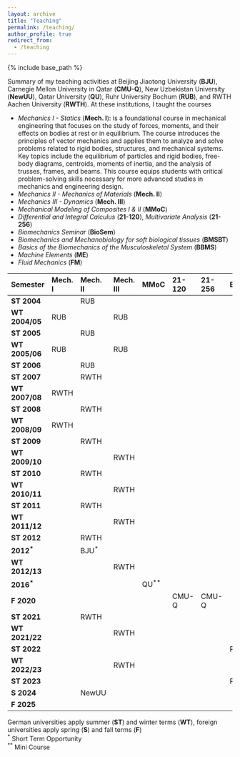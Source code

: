 ```yaml
---
layout: archive
title: "Teaching"
permalink: /teaching/
author_profile: true
redirect_from:
  - /teaching
---
```



{% include base_path %}

Summary of my teaching activities at Beijing Jiaotong University (**BJU**), Carnegie Mellon University in Qatar (**CMU-Q**), New Uzbekistan University (**NewUU**), Qatar University (**QU**),
Ruhr University Bochum (**RUB**), and RWTH Aachen University (**RWTH**). At these institutions, I taught the courses 
* _Mechanics I - Statics_ (**Mech. I**): is a foundational course in mechanical engineering that focuses on the study of forces, moments, and their effects on bodies at rest or in equilibrium. The course introduces the principles of vector mechanics and applies them to analyze and solve problems related to rigid bodies, structures, and mechanical systems. Key topics include the equilibrium of particles and rigid bodies, free-body diagrams, centroids, moments of inertia, and the analysis of trusses, frames, and beams. This course equips students with critical problem-solving skills necessary for more advanced studies in mechanics and engineering design.
* _Mechanics II - Mechanics of Materials_ (**Mech. II**)
* _Mechanics III - Dynamics_ (**Mech. III**)
* _Mechanical Modeling of Composites I & II_ (**MMoC**)
* _Differential and Integral Calculus_ (**21-120**), _Multivariate Analysis_ (**21-256**)
* _Biomechanics Seminar_ (**BioSem**)
*  _Biomechanics and Mechanobiology for soft biological tissues_ (**BMSBT**)
*  _Basics of the Biomechanics of the Musculoskeletal System_  (**BBMS**)
*  _Machine Elements_ (**ME**)
*  _Fluid Mechanics_   (**FM**)

|Semester       |Mech. I |Mech. II  |Mech. III  |MMoC |21-120   |21-256 | BioSem | BMSBT | BBMS | ME | FM |
|:---|:-------|:---------|:----------|:---|:---|:---|:---|:---|:---|:---|:---|
|**ST 2004**    |        |RUB       |           |             |         |       |        |        |        |        |        |
|**WT 2004/05** |RUB     |          |RUB        |             |         |       |        |        |        |        |        |
|**ST 2005**    |        |RUB       |           |             |         |       |        |        |        |        |        |
|**WT 2005/06** |RUB     |          |RUB        |             |         |       |        |        |        |        |        |
|**ST 2006**    |        |RUB       |           |             |         |       |        |        |        |        |        |
|**ST 2007**    |        |RWTH      |           |             |         |       |        |        |        |        |        |
|**WT 2007/08** |RWTH    |          |           |             |         |       |        |        |        |        |        |
|**ST 2008**    |        |RWTH      |           |             |         |       |        |        |        |        |        |
|**WT 2008/09** |RWTH    |          |           |             |         |       |        |        |        |        |        |  
|**ST 2009**    |        |RWTH      |           |             |         |       |        |        |        |        |        |
|**WT 2009/10** |        |          |RWTH       |             |         |       |        |        |        |        |        |
|**ST 2010**    |        |RWTH      |           |             |         |       |        |        |        |        |        |
|**WT 2010/11** |        |          |RWTH       |             |         |       |        |        |        |        |        |
|**ST 2011**    |        |RWTH      |           |             |         |       |        |        |        |        |        |
|**WT 2011/12** |        |          |RWTH       |             |         |       |        |        |        |        |        |
|**ST 2012**    |        |RWTH      |           |             |         |       |        |        |        |        |        |
|**2012<sup>*</sup>** |  |BJU<sup>*</sup> |     |             |         |       |        |        |        |        |        |
|**WT 2012/13** |        |          |RWTH       |             |         |       |        |        |        |        |        |
|**2016<sup>*</sup>** |  |          |           |QU<sup>**</sup>  |     |       |        |        |        |        |        |
|**F 2020**     |        |          |           |             |CMU-Q    |CMU-Q  |        |        |        |        |        |
|**ST 2021**    |        |RWTH      |           |             |         |       |        |        |        |        |        |
|**WT 2021/22** |        |          |RWTH       |             |         |       |        |        |        |        |        |
|**ST 2022**    |        |          |           |             |         |       |RWTH    |RWTH    |RWTH    |        |        |
|**WT 2022/23** |        |          |RWTH       |             |         |       |        |        |        |        |        |
|**ST 2023**    |        |          |           |             |         |       |RWTH    |RWTH    |RWTH    |        |        |
|**S 2024**     |        |NewUU     |           |             |         |       |        |        |        |NewUU   |        |
|**F 2025**     |        |          |           |             |         |       |        |        |        |NewUU   | NewUU  |

German universities apply summer (**ST**) and winter terms (**WT**), foreign universities apply spring (**S**) and fall terms (**F**)  
<sup>*</sup> Short Term Opportunity<br/> 
<sup>**</sup> Mini Course






